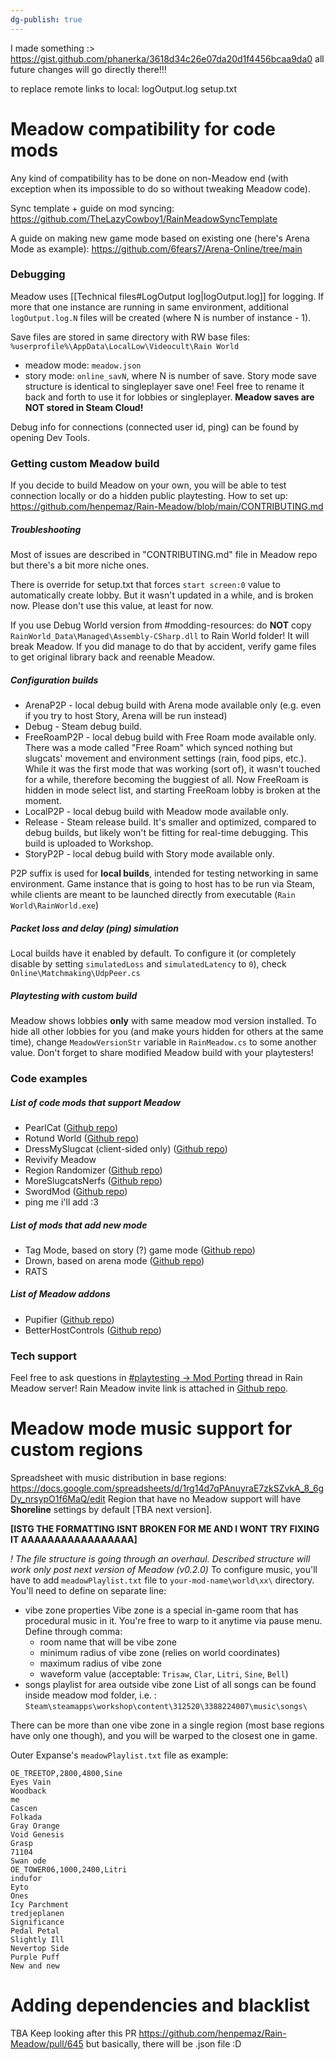 ```yaml
---
dg-publish: true
---
```

I made something :>
https://gist.github.com/phanerka/3618d34c26e07da20d1f4456bcaa9da0
all future changes will go directly there!!!

to replace remote links to local:
logOutput.log
setup.txt

# Meadow compatibility for code mods
Any kind of compatibility has to be done on non-Meadow end (with exception when its impossible to do so without tweaking Meadow code).

Sync template + guide on mod syncing:
https://github.com/TheLazyCowboy1/RainMeadowSyncTemplate

A guide on making new game mode based on existing one (here's Arena Mode as example):
https://github.com/6fears7/Arena-Online/tree/main

### Debugging
Meadow uses [[Technical files#LogOutput log|logOutput.log]] for logging. If more that one instance are running in same environment, additional ``logOutput.log.N`` files will be created (where N is number of instance - 1).  

Save files are stored in same directory with RW base files:
`%userprofile%\AppData\LocalLow\Videocult\Rain World`
- meadow mode: `meadow.json`
- story mode: ``online_savN``, where N is number of save.
Story mode save structure is identical to singleplayer save one! Feel free to rename it back and forth to use it for lobbies or singleplayer.
**Meadow saves are NOT stored in Steam Cloud!** 

Debug info for connections (connected user id, ping) can be found by opening Dev Tools.
### Getting custom Meadow build
If you decide to build Meadow on your own, you will be able to test connection locally or do a hidden public playtesting.
How to set up:
https://github.com/henpemaz/Rain-Meadow/blob/main/CONTRIBUTING.md

##### Troubleshooting
Most of issues are described in "CONTRIBUTING.md" file in Meadow repo but there's a bit more niche ones.

There is override for setup.txt that forces `start screen:0` value to automatically create lobby. But it wasn't updated in a while, and is broken now. Please don't use this value, at least for now.

If you use Debug World version from \#modding-resources: do **NOT** copy ``RainWorld_Data\Managed\Assembly-CSharp.dll`` to Rain World folder! It will break Meadow.
If you did manage to do that by accident, verify game files to get original library back and reenable Meadow.
##### Configuration builds
- ArenaP2P - local debug build with Arena mode available only (e.g. even if you try to host Story, Arena will be run instead) 
- Debug - Steam debug build. 
- FreeRoamP2P - local debug build with Free Roam mode available only.
There was a mode called "Free Roam" which synced nothing but slugcats' movement and environment settings (rain, food pips, etc.). While it was the first mode that was working (sort of), it wasn't touched for a while, therefore becoming the buggiest of all. Now FreeRoam is hidden in mode select list, and starting FreeRoam lobby is broken at the moment.
- LocalP2P - local debug build with Meadow mode available only.
- Release - Steam release build. It's smaller and optimized, compared to debug builds, but likely won't be fitting for real-time debugging. This build is uploaded to Workshop.
- StoryP2P - local debug build with Story mode available only.

P2P suffix is used for **local builds**, intended for testing networking in same environment. Game instance that is going to host has to be run via Steam, while clients are meant to be launched directly from executable (`Rain World\RainWorld.exe`)

##### Packet loss and delay (ping) simulation
Local builds have it enabled by default.
To configure it (or completely disable by setting ``simulatedLoss`` and ``simulatedLatency`` to ``0``), check `Online\Matchmaking\UdpPeer.cs`

##### Playtesting with custom build
Meadow shows lobbies **only** with same meadow mod version installed.
To hide all other lobbies for you (and make yours hidden for others at the same time), change `MeadowVersionStr` variable in `RainMeadow.cs` to some another value.
Don't forget to share modified Meadow build with your playtesters!

### Code examples
##### List of code mods that support Meadow
- PearlCat ([Github repo](https://github.com/forthfora/pearlcat))
- Rotund World ([Github repo](https://github.com/clkursch/Rotund-World))
- DressMySlugcat (client-sided only) ([Github repo](https://github.com/MatheusVigaro/DressMySlugcat))
- Revivify Meadow
- Region Randomizer ([Github repo](https://github.com/TheLazyCowboy1/RegionRandomizer))
- MoreSlugcatsNerfs ([Github repo](https://github.com/TheLazyCowboy1/MoreSlugcatsNerfs))
- SwordMod ([Github repo](https://github.com/TheLazyCowboy1/SwordMod))
- ping me i'll add :3

##### List of mods that add new mode
- Tag Mode, based on story (?) game mode ([Github repo](https://github.com/henpemaz/RemixMods/tree/master/Tag))
- Drown, based on arena mode ([Github repo](https://github.com/6fears7/Arena-Online/tree/main/Drown))
- RATS
##### List of Meadow addons
- Pupifier ([Github repo](https://github.com/xamionex/Pupifier))
- BetterHostControls ([Github repo](https://github.com/TheLazyCowboy1/BetterHostControls))

### Tech support
Feel free to ask questions in [\#playtesting -> Mod Porting](https://discord.com/channels/1094716194180841602/1326036277488914523) thread in Rain Meadow server! 
Rain Meadow invite link is attached in [Github repo](https://github.com/henpemaz/Rain-Meadow).

# Meadow mode music support for custom regions
Spreadsheet with music distribution in base regions:
https://docs.google.com/spreadsheets/d/1rg14d7qPAnuyraE7zkSZvkA_8_6gDy_nrsypO1f6MaQ/edit
Region that have no Meadow support will have **Shoreline** settings by default \[TBA next version].

**\[ISTG THE FORMATTING ISNT BROKEN FOR ME AND I WONT TRY FIXING IT AAAAAAAAAAAAAAAAA]**

*! The file structure is going through an overhaul. Described structure will work only post next version of Meadow (v0.2.0)*
To configure music, you'll have to add ``meadowPlaylist.txt`` file to `your-mod-name\world\xx\` directory.
You'll need to define on separate line:
- vibe zone properties
Vibe zone is a special in-game room that has procedural music in it. You're free to warp to it anytime via pause menu.
 Define through comma:
   - room name that will be vibe zone   
   - minimum radius of vibe zone (relies on world coordinates)
   - maximum radius of vibe zone
   - waveform value (acceptable: ``Trisaw``, ``Clar``, ``Litri``, ``Sine``, ``Bell``)
- songs playlist for area outside vibe zone
List of all songs can be found inside meadow mod folder, i.e. :
`Steam\steamapps\workshop\content\312520\3388224007\music\songs\`

There can be more than one vibe zone in a single region (most base regions have only one though), and you will be warped to the closest one in game.

Outer Expanse's `meadowPlaylist.txt` file as example:
```
OE_TREETOP,2800,4800,Sine
Eyes Vain
Woodback
me
Cascen
Folkada
Gray Orange
Void Genesis
Grasp
71104
Swan ode
OE_TOWER06,1000,2400,Litri
indufor
Eyto
Ones
Icy Parchment
tredjeplanen
Significance
Pedal Petal
Slightly Ill
Nevertop Side
Purple Puff
New and new
```

# Adding dependencies and blacklist
TBA
Keep looking after this PR
https://github.com/henpemaz/Rain-Meadow/pull/645
but basically, there will be .json file :D
 